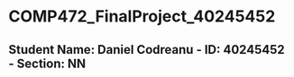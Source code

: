 # COMP472_FinalProject_40245452
## __Student Name__: Daniel Codreanu - __ID__: 40245452 - __Section__: NN
